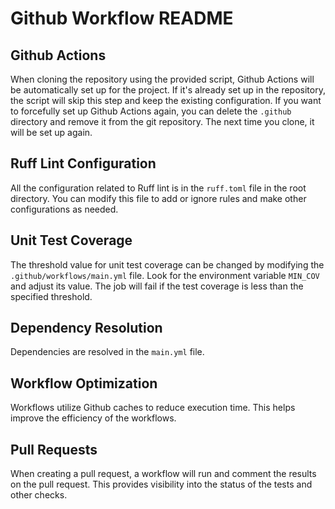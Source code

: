 # Github Workflow README

## Github Actions

When cloning the repository using the provided script, Github Actions will be automatically set up for the project. If it's already set up in the repository, the script will skip this step and keep the existing configuration. If you want to forcefully set up Github Actions again, you can delete the `.github` directory and remove it from the git repository. The next time you clone, it will be set up again.

## Ruff Lint Configuration

All the configuration related to Ruff lint is in the `ruff.toml` file in the root directory. You can modify this file to add or ignore rules and make other configurations as needed.

## Unit Test Coverage

The threshold value for unit test coverage can be changed by modifying the `.github/workflows/main.yml` file. Look for the environment variable `MIN_COV` and adjust its value. The job will fail if the test coverage is less than the specified threshold.

## Dependency Resolution

Dependencies are resolved in the `main.yml` file.

## Workflow Optimization

Workflows utilize Github caches to reduce execution time. This helps improve the efficiency of the workflows.

## Pull Requests

When creating a pull request, a workflow will run and comment the results on the pull request. This provides visibility into the status of the tests and other checks.